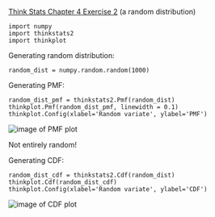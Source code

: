 [Think Stats Chapter 4 Exercise 2](http://greenteapress.com/thinkstats2/html/thinkstats2005.html#toc41) (a random distribution)

	import numpy
	import thinkstats2
	import thinkplot
	
Generating random distribution:

	random_dist = numpy.random.random(1000)
	
Generating PMF:
	
	random_dist_pmf = thinkstats2.Pmf(random_dist)
	thinkplot.Pmf(random_dist_pmf, linewidth = 0.1)
	thinkplot.Config(xlabel='Random variate', ylabel='PMF')

![image of PMF plot](/Users/Noah/Documents/dsp/lessons/statistics/chp4_Q2.png)

Not entirely random!

Generating CDF:

	random_dist_cdf = thinkstats2.Cdf(random_dist)
	thinkplot.Cdf(random_dist_cdf)
	thinkplot.Config(xlabel='Random variate', ylabel='CDF')

![image of CDF plot](/Users/Noah/Documents/dsp/lessons/statistics/chp4_Q2_b.png)